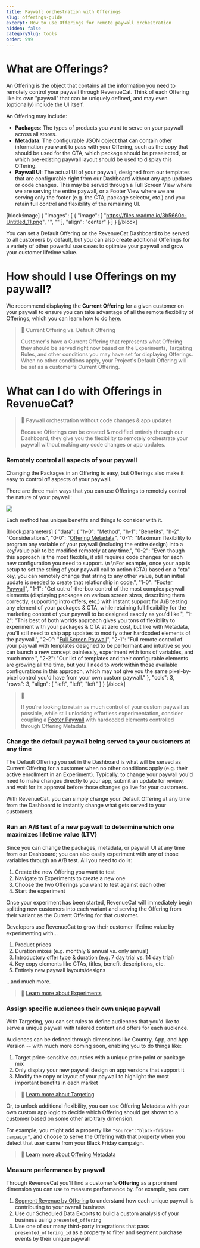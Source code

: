 ```yaml
---
title: Paywall orchestration with Offerings
slug: offerings-guide
excerpt: How to use Offerings for remote paywall orchestration
hidden: false
categorySlug: tools
order: 999
---
```

# What are Offerings?

An Offering is the object that contains all the information you need to remotely control your paywall through RevenueCat. Think of each Offering like its own "paywall" that can be uniquely defined, and may even (optionally) include the UI itself.

An Offering may include:

- **Packages**: The types of products you want to serve on your paywall across all stores.
- **Metadata**: The configurable JSON object that can contain other information you want to pass with your Offering, such as the copy that should be used for the CTA, which package should be preselected, or which pre-existing paywall layout should be used to display this Offering.
- **Paywall UI**: The actual UI of your paywall, designed from our templates that are configurable right from our Dashboard without any app updates or code changes. This may be served through a Full Screen View where we are serving the entire paywall, or a Footer View where we are serving only the footer (e.g. the CTA, package selector, etc.) and you retain full control and flexibility of the remaining UI.

[block:image]
{
  "images": [
    {
      "image": [
        "https://files.readme.io/3b5660c-Untitled_11.png",
        "",
        ""
      ],
      "align": "center"
    }
  ]
}
[/block]

You can set a Default Offering on the RevenueCat Dashboard to be served to all customers by default, but you can also create additional Offerings for a variety of other powerful use cases to optimize your paywall and grow your customer lifetime value.

# How should I use Offerings on my paywall?

We recommend displaying the **Current Offering** for a given customer on your paywall to ensure you can take advantage of all the remote flexibility of Offerings, which you can learn how to do [here](https://www.revenuecat.com/docs/displaying-products#fetching-offerings).

> 📘 Current Offering vs. Default Offering
> 
> Customer's have a Current Offering that represents what Offering they should be served right now based on the Experiments, Targeting Rules, and other conditions you may have set for displaying Offerings. When no other conditions apply, your Project's Default Offering will be set as a customer's Current Offering.

# What can I do with Offerings in RevenueCat?

> 📘 Paywall orchestration without code changes & app updates
> 
> Because Offerings can be created & modified entirely through our Dashboard, they give you the flexibility to remotely orchestrate your paywall without making any code changes or app updates.

### Remotely control all aspects of your paywall

Changing the Packages in an Offering is easy, but Offerings also make it easy to control _all_ aspects of your paywall.

There are three main ways that you can use Offerings to remotely control the nature of your paywall:

![](https://files.readme.io/d4971fc-image.png)

Each method has unique benefits and things to consider with it.

[block:parameters]
{
  "data": {
    "h-0": "Method",
    "h-1": "Benefits",
    "h-2": "Considerations",
    "0-0": "[Offering Metadata](https://www.revenuecat.com/docs/offering-metadata)",
    "0-1": "Maximum flexibility to program any variable of your paywall (including the entire design) into a key/value pair to be modified remotely at any time.",
    "0-2": "Even though this approach is the most flexible, it still requires code changes for each new configuration you need to support.  \n  \nFor example, once your app is setup to set the string of your paywall call to action (CTA) based on a \"cta\" key, you can remotely change that string to any other value, but an initial update is needed to create that relationship in code.",
    "1-0": "[Footer Paywall](https://www.revenuecat.com/docs/paywalls)",
    "1-1": "Get out-of-the-box control of the most complex paywall elements (displaying packages on various screen sizes, describing them correctly, supporting intro offers, etc.) with instant support for A/B testing any element of your packages & CTA, while retaining full flexibility for the marketing content of your paywall to be designed exactly as you'd like.",
    "1-2": "This best of both worlds approach gives you tons of flexibility to experiment with your packages & CTA at zero cost, but like with Metadata, you'll still need to ship app updates to modify other hardcoded elements of the paywall.",
    "2-0": "[Full Screen Paywall](https://www.revenuecat.com/docs/paywalls)",
    "2-1": "Full remote control of your paywall with templates designed to be performant and intuitive so you can launch a new concept painlessly, experiment with tons of variables, and much more.",
    "2-2": "Our list of templates and their configurable elements are growing all the time, but you'll need to work within those available configurations in this approach, which may not give you the same pixel-by-pixel control you'd have from your own custom paywall."
  },
  "cols": 3,
  "rows": 3,
  "align": [
    "left",
    "left",
    "left"
  ]
}
[/block]


> 📘 
> 
> If you're looking to retain as much control of your custom paywall as possible, while still unlocking effortless experimentation, consider coupling a [Footer Paywall](https://www.revenuecat.com/docs/displaying-paywalls#how-to-display-a-footer-paywall-on-your-custom-paywall) with hardcoded elements controlled through Offering Metadata.

### Change the default paywall being served to your customers at any time

The Default Offering you set in the Dashboard is what will be served as Current Offering for a customer when no other conditions apply (e.g. their active enrollment in an Experiment). Typically, to change your paywall you'd need to make changes directly to your app, submit an update for review, and wait for its approval before those changes go live for your customers.

With RevenueCat, you can simply change your Default Offering at any time from the Dashboard to instantly change what gets served to your customers.

### Run an A/B test of a new paywall to determine which one maximizes lifetime value (LTV)

Since you can change the packages, metadata, or paywall UI at any time from our Dashboard; you can also easily experiment with any of those variables through an A/B test. All you need to do is:

1. Create the new Offering you want to test
2. Navigate to Experiments to create a new one
3. Choose the two Offerings you want to test against each other
4. Start the experiment

Once your experiment has been started, RevenueCat will immediately begin splitting new customers into each variant and serving the Offering from their variant as the Current Offering for that customer.

Developers use RevenueCat to grow their customer lifetime value by experimenting with...

1. Product prices
2. Duration mixes (e.g. monthly & annual vs. only annual)
3. Introductory offer type & duration (e.g. 7 day trial vs. 14 day trial)
4. Key copy elements like CTAs, titles, benefit descriptions, etc.
5. Entirely new paywall layouts/designs

...and much more.

> 📘 [Learn more about Experiments](https://www.revenuecat.com/docs/experiments-v1)

### Assign specific audiences their own unique paywall

With Targeting, you can set rules to define audiences that you'd like to serve a unique paywall with tailored content and offers for each audience.

Audiences can be defined through dimensions like Country, App, and App Version -- with much more coming soon, enabling you to do things like:

1. Target price-sensitive countries with a unique price point or package mix
2. Only display your new paywall design on app versions that support it
3. Modify the copy or layout of your paywall to highlight the most important benefits in each market

> 📘 [Learn more about Targeting](https://www.revenuecat.com/docs/targeting)

Or, to unlock additional flexibility, you can use Offering Metadata with your own custom app logic to decide which Offering should get shown to a customer based on some other arbitrary dimension.

For example, you might add a property like `"source":"black-friday-campaign"`, and choose to serve the Offering with that property when you detect that user came from your Black Friday campaign.

> 📘 [Learn more about Offering Metadata](https://www.revenuecat.com/docs/offering-metadata)

### Measure performance by paywall

Through RevenueCat you'll find a customer's **Offering** as a prominent dimension you can use to measure performance by. For example, you can:

1. [Segment Revenue by Offering](https://app.revenuecat.com/charts/revenue?chart_type=Stacked%20area&segment=offering_id) to understand how each unique paywall is contributing to your overall business
2. Use our Scheduled Data Exports to build a custom analysis of your business using `presented_offering`
3. Use one of our many third-party integrations that pass `presented_offering_id` as a property to filter and segment purchase events by their unique paywall
